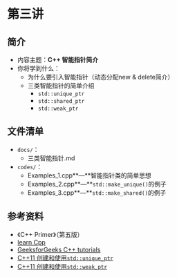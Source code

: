 # 第三讲

## 简介
- 内容主题：**C++ 智能指针简介**
- 你将学到什么：
  - 为什么要引入智能指针（动态分配new & delete简介）
  - 三类智能指针的简单介绍
    - `std::unique_ptr`
    - `std::shared_ptr`
    - `std::weak_ptr`

## 文件清单
- <code>docs/</code>：
  - 三类智能指针.md
- <code>codes/</code>：
  - Examples_1.cpp**—**智能指针类的简单思想
  - Examples_2.cpp**—**`std::make_unique()`的例子
  - Examples_3.cpp**—**`std::make_shared()`的例子



## 参考资料
- 《C++ Primer》（第五版）
- [learn Cpp](https://www.learncpp.com/)
- [GeeksforGeeks C++ tutorials](https://www.geeksforgeeks.org/c-plus-plus/)
- [C++11 创建和使用`std::unique_ptr`](https://www.cnblogs.com/DswCnblog/p/5628195.html)
- [C++11 创建和使用`std::weak_ptr`](https://blog.csdn.net/Xiejingfa/article/details/50772571)

